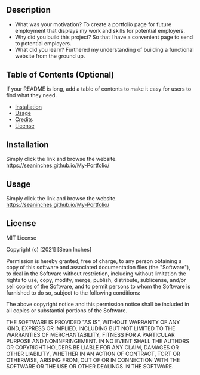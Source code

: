 # <Your-Project-Title>
## Description
- What was your motivation? To create a portfolio page for future employment that displays my work and skills for potential employers.
- Why did you build this project? So that I have a convenient page to send to potential employers.
- What did you learn? Furthered my understanding of building a functional website from the ground up.
## Table of Contents (Optional)
If your README is long, add a table of contents to make it easy for users to find what they need.
- [Installation](#installation)
- [Usage](#usage)
- [Credits](#credits)
- [License](#license)
## Installation
Simply click the link and browse the website. https://seaninches.github.io/My-Portfolio/
## Usage
Simply click the link and browse the website. https://seaninches.github.io/My-Portfolio/
## License
MIT License

Copyright (c) [2021] [Sean Inches]

Permission is hereby granted, free of charge, to any person obtaining a copy
of this software and associated documentation files (the "Software"), to deal
in the Software without restriction, including without limitation the rights
to use, copy, modify, merge, publish, distribute, sublicense, and/or sell
copies of the Software, and to permit persons to whom the Software is
furnished to do so, subject to the following conditions:

The above copyright notice and this permission notice shall be included in all
copies or substantial portions of the Software.

THE SOFTWARE IS PROVIDED "AS IS", WITHOUT WARRANTY OF ANY KIND, EXPRESS OR
IMPLIED, INCLUDING BUT NOT LIMITED TO THE WARRANTIES OF MERCHANTABILITY,
FITNESS FOR A PARTICULAR PURPOSE AND NONINFRINGEMENT. IN NO EVENT SHALL THE
AUTHORS OR COPYRIGHT HOLDERS BE LIABLE FOR ANY CLAIM, DAMAGES OR OTHER
LIABILITY, WHETHER IN AN ACTION OF CONTRACT, TORT OR OTHERWISE, ARISING FROM,
OUT OF OR IN CONNECTION WITH THE SOFTWARE OR THE USE OR OTHER DEALINGS IN THE
SOFTWARE.
